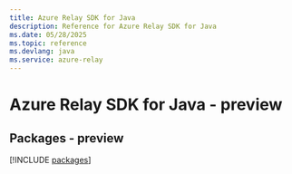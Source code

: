 ```yaml
---
title: Azure Relay SDK for Java
description: Reference for Azure Relay SDK for Java
ms.date: 05/28/2025
ms.topic: reference
ms.devlang: java
ms.service: azure-relay
---
```

# Azure Relay SDK for Java - preview
## Packages - preview
[!INCLUDE [packages](relay-index.md)]